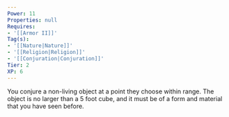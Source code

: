 ```yaml
---
Power: 11
Properties: null
Requires:
- '[[Armor II]]'
Tag(s):
- '[[Nature|Nature]]'
- '[[Religion|Religion]]'
- '[[Conjuration|Conjuration]]'
Tier: 2
XP: 6
---
```


You conjure a non-living object at a point they choose within range. The object is no larger than a 5 foot cube, and it must be of a form and material that you have seen before.